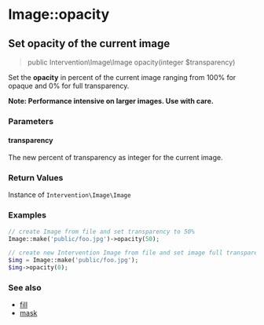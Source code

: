 # Image::opacity
## Set opacity of the current image

> public Intervention\Image\Image opacity(integer $transparency)

Set the **opacity** in percent of the current image ranging from 100% for opaque and 0% for full transparency.

**Note: Performance intensive on larger images. Use with care.**

### Parameters

#### transparency
The new percent of transparency as integer for the current image.

### Return Values
Instance of `Intervention\Image\Image`

### Examples

```php
// create Image from file and set transparency to 50%
Image::make('public/foo.jpg')->opacity(50);

// create new Intervention Image from file and set image full transparent
$img = Image::make('public/foo.jpg');
$img->opacity(0);
```

### See also

- [fill](/v2/api/fill)
- [mask](/v2/api/mask)
